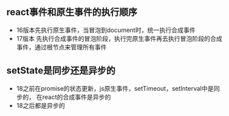## react事件和原生事件的执行顺序

-  16版本先执行原生事件，当冒泡到document时，统一执行合成事件 
-  17版本 先执行合成事件的冒泡阶段，执行完原生事件再去执行冒泡阶段的合成事件，通过根节点来管理所有事件

## setState是同步还是异步的

- 18之前在promise的状态更新，js原生事件，setTimeout，setInterval中是同步的， 在react的合成事件是异步的
- 18之后都是异步的


